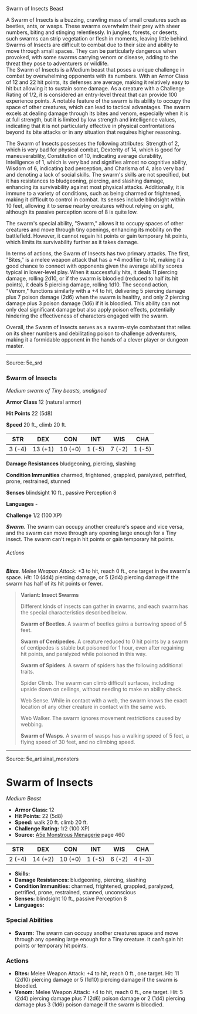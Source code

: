 <MonsterName/>Swarm of Insects</MonsterName>
<CreatureType/>Beast</CreatureType>

<summary>A Swarm of Insects is a buzzing, crawling mass of small creatures such as beetles, ants, or wasps. These swarms overwhelm their prey with sheer numbers, biting and stinging relentlessly. In jungles, forests, or deserts, such swarms can strip vegetation or flesh in moments, leaving little behind. Swarms of Insects are difficult to combat due to their size and ability to move through small spaces. They can be particularly dangerous when provoked, with some swarms carrying venom or disease, adding to the threat they pose to adventurers or wildlife.</summary>

<summary>The Swarm of Insects is a Medium beast that poses a unique challenge in combat by overwhelming opponents with its numbers. With an Armor Class of 12 and 22 hit points, its defenses are average, making it relatively easy to hit but allowing it to sustain some damage. As a creature with a Challenge Rating of 1/2, it is considered an entry-level threat that can provide 100 experience points. A notable feature of the swarm is its ability to occupy the space of other creatures, which can lead to tactical advantages. The swarm excels at dealing damage through its bites and venom, especially when it is at full strength, but it is limited by low strength and intelligence values, indicating that it is not particularly effective in physical confrontations beyond its bite attacks or in any situation that requires higher reasoning.</summary>

<detail>

The Swarm of Insects possesses the following attributes: Strength of 2, which is very bad for physical combat, Dexterity of 14, which is good for maneuverability, Constitution of 10, indicating average durability, Intelligence of 1, which is very bad and signifies almost no cognitive ability, Wisdom of 6, indicating bad perception, and Charisma of 4, also very bad and denoting a lack of social skills. The swarm's skills are not specified, but it has resistances to bludgeoning, piercing, and slashing damage, enhancing its survivability against most physical attacks. Additionally, it is immune to a variety of conditions, such as being charmed or frightened, making it difficult to control in combat. Its senses include blindsight within 10 feet, allowing it to sense nearby creatures without relying on sight, although its passive perception score of 8 is quite low.

The swarm's special ability, "Swarm," allows it to occupy spaces of other creatures and move through tiny openings, enhancing its mobility on the battlefield. However, it cannot regain hit points or gain temporary hit points, which limits its survivability further as it takes damage.

In terms of actions, the Swarm of Insects has two primary attacks. The first, "Bites," is a melee weapon attack that has a +4 modifier to hit, making it a good chance to connect with opponents given the average ability scores typical in lower-level play. When it successfully hits, it deals 11 piercing damage, rolling 2d10, or if the swarm is bloodied (reduced to half its hit points), it deals 5 piercing damage, rolling 1d10. The second action, "Venom," functions similarly with a +4 to hit, delivering 5 piercing damage plus 7 poison damage (2d6) when the swarm is healthy, and only 2 piercing damage plus 3 poison damage (1d6) if it is bloodied. This ability can not only deal significant damage but also apply poison effects, potentially hindering the effectiveness of characters engaged with the swarm.

Overall, the Swarm of Insects serves as a swarm-style combatant that relies on its sheer numbers and debilitating poison to challenge adventurers, making it a formidable opponent in the hands of a clever player or dungeon master.</detail>



---

Source: 5e_srd

### Swarm of Insects

*Medium swarm of Tiny beasts, unaligned*

**Armor Class** 12 (natural armor)

**Hit Points** 22 (5d8)

**Speed** 20 ft., climb 20 ft.

| STR    | DEX     | CON     | INT    | WIS    | CHA    |
|--------|---------|---------|--------|--------|--------|
| 3 (-4) | 13 (+1) | 10 (+0) | 1 (-5) | 7 (-2) | 1 (-5) |

**Damage Resistances** bludgeoning, piercing, slashing

**Condition Immunities** charmed, frightened, grappled, paralyzed, petrified, prone, restrained, stunned

**Senses** blindsight 10 ft., passive Perception 8

**Languages** -

**Challenge** 1/2 (100 XP)

***Swarm***. The swarm can occupy another creature's space and vice versa, and the swarm can move through any opening large enough for a Tiny insect. The swarm can't regain hit points or gain temporary hit points.

###### Actions

***Bites***. *Melee Weapon Attack:* +3 to hit, reach 0 ft., one target in the swarm's space. *Hit:* 10 (4d4) piercing damage, or 5 (2d4) piercing damage if the swarm has half of its hit points or fewer.

>**Variant: Insect Swarms**
>
>Different kinds of insects can gather in swarms, and each swarm has the special characteristics described below.
>
>**Swarm of Beetles**. A swarm of beetles gains a burrowing speed of 5 feet.
>
>**Swarm of Centipedes**. A creature reduced to 0 hit points by a swarm of centipedes is stable but poisoned for 1 hour, even after regaining hit points, and paralyzed while poisoned in this way.
>
>**Swarm of Spiders**. A swarm of spiders has the following additional traits.
>
>Spider Climb. The swarm can climb difficult surfaces, including upside down on ceilings, without needing to make an ability check.
>
>Web Sense. While in contact with a web, the swarm knows the exact location of any other creature in contact with the same web.
>
>Web Walker. The swarm ignores movement restrictions caused by webbing.
>
>**Swarm of Wasps**. A swarm of wasps has a walking speed of 5 feet, a flying speed of 30 feet, and no climbing speed.



---

Source: 5e_artisinal_monsters

# Swarm of Insects

*Medium* *Beast*

- **Armor Class:** 12
- **Hit Points:** 22 (5d8)
- **Speed:** walk 20 ft. climb 20 ft.
- **Challenge Rating:** 1/2 (100 XP)
- **Source:** [A5e Monstrous Menagerie](https://enpublishingrpg.com/products/level-up-monstrous-menagerie-a5e) page 460

| STR | DEX | CON | INT | WIS | CHA |
| --- | --- | --- | --- | --- | --- |
| 2 (-4) | 14 (+2) | 10 (+0) | 1 (-5) | 6 (-2) | 4 (-3) |

- **Skills:** 
- **Damage Resistances:** bludgeoning, piercing, slashing
- **Condition Immunities:** charmed, frightened, grappled, paralyzed, petrified, prone, restrained, stunned, unconscious
- **Senses:** blindsight 10 ft., passive Perception 8
- **Languages:** 

### Special Abilities

- **Swarm:** The swarm can occupy another creatures space and move through any opening large enough for a Tiny creature. It can't gain hit points or temporary hit points.

### Actions

- **Bites:** Melee Weapon Attack: +4 to hit, reach 0 ft., one target. Hit: 11 (2d10) piercing damage  or 5 (1d10) piercing damage if the swarm is bloodied.
- **Venom:** Melee Weapon Attack: +4 to hit, reach 0 ft., one target. Hit: 5 (2d4) piercing damage plus 7 (2d6) poison damage  or 2 (1d4) piercing damage plus 3 (1d6) poison damage if the swarm is bloodied.




